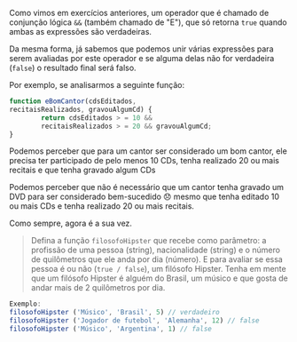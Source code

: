 Como vimos em exercícios anteriores, um operador que é chamado de conjunção lógica `&&` (também chamado de "E"), que só retorna `true` quando ambas as expressões são verdadeiras.

Da mesma forma, já sabemos que podemos unir várias expressões para serem avaliadas por este operador e se alguma delas não for verdadeira (`false`) o resultado final será falso.

Por exemplo, se analisarmos a seguinte função:


```javascript
function eBomCantor(cdsEditados, 
recitaisRealizados, gravouAlgumCd) {
        return cdsEditados > = 10 && 
        recitaisRealizados > = 20 && gravouAlgumCd;
}
```

Podemos perceber que para um cantor ser considerado um bom cantor, ele precisa ter participado de pelo menos 10 CDs, tenha realizado 20 ou mais recitais e que tenha gravado algum CDs

Podemos perceber que não é necessário que um cantor tenha gravado um DVD para ser considerado bem-sucedido 😞 mesmo que tenha editado 10 ou mais CDs e tenha realizado 20 ou mais recitais.

Como sempre, agora é a sua vez.


> Defina a função `filosofoHipster` que recebe como parâmetro: a profissão de uma pessoa (string), nacionalidade (string) e o número de quilômetros que ele anda por dia (número). E para avaliar se essa pessoa é ou não (`true / false`), um filósofo Hipster. Tenha em mente que um filósofo Hipster é alguém do Brasil, um músico e que gosta de andar mais de 2 quilômetros por dia.


```javascript
Exemplo:
filosofoHipster ('Músico', 'Brasil', 5) // verdadeiro
filosofoHipster ('Jogador de futebol', 'Alemanha', 12) // false
filosofoHipster ('Músico', 'Argentina', 1) // false

